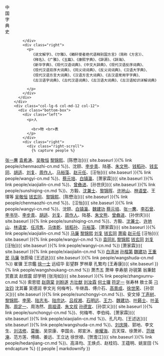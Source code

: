 <div class="bottom">
      <div class="row">
        <div class="col-lg-6 col-md-12 col-12">
          <div class="bottom-box">
            <div class="left">
              <p>中 <br>国 <br>字 <br>典<br>史</p>
              
            </div>
            <div class="right">
              <p>
                《说文解字》、《尔雅》、《輏轩使者绝代语释别国方言》（简称《方言》）、
                《释名》、《广雅》、《玉篇》、《康熙字典》、《辞源》、《辞海》、
                《新华字典》、《现代汉语词典》、《中文大辞典》、《现代汉语反序词典》、
                《现代汉语双序大词典》、《同义词词典》、《反义词词典》、《汉语大字典》、
                《现代汉语方言大词典》、《汉语方言大词典》、《古汉语常用字字典》、
                《古汉语字词典》、《古代汉语词典》、《古汉语大词典》、《古汉语知识详解词典》

              </p>
            </div>
          </div>
        </div>
        <div class="col-lg-6 col-md-12 col-12">
          <div class="bottom-box">
            <div class="left">
              <p>人

                <br>物 <br>表
              </p>
            </div>
            <div class="right">
              <div class="right-scroll">
                {% capture people %}


[张一麐](https://baike.baidu.com/item/张一麐)
[袁希涛](https://baike.baidu.com/item/袁希涛)、[吴敬恒](https://baike.baidu.com/item/吴敬恒)
[黎锦熙](https://baike.baidu.com/item/黎锦熙)、[陈懋治]({{ site.baseurl }}{% link people/chenmaozhi-cn.md %})、沈颐、[李步青](https://baike.baidu.com/item/李步青)、陆基、[朱文熊](https://baike.baidu.com/item/朱文熊)、[钱稻孙](https://baike.baidu.com/item/钱稻孙)、[钱玄同](https://baike.baidu.com/item/钱玄同)、[胡适](https://baike.baidu.com/item/胡适)、[刘复](https://baike.baidu.com/item/刘复)、[周作人](https://baike.baidu.com/item/周作人)、[马裕藻](https://baike.baidu.com/item/马裕藻)、[赵元任](https://baike.baidu.com/item/赵元任)、[汪怡]({{ site.baseurl }}{% link people/wangyi-cn.md %})、[蔡元培](https://baike.baidu.com/item/蔡元培/119206)、[白镇瀛](https://baike.baidu.com/item/白涤洲)、[萧家霖]({{ site.baseurl }}{% link people/xiaojialin-cn.md %})、[曾彝进](https://baike.baidu.com/item/曾彝进)、[孙世庆]({{ site.baseurl }}{% link people/sunshiqing-cn.md %})、方毅、[沈兼士](https://baike.baidu.com/item/沈兼士)、[黎锦晖](https://baike.baidu.com/item/黎锦晖)、[许地山](https://baike.baidu.com/item/许地山)、[林语堂](https://baike.baidu.com/item/林语堂)、王璞等
[吴敬恒](https://baike.baidu.com/item/吴敬恒)
[钱玄同](https://baike.baidu.com/item/钱玄同)、[黎锦熙](https://baike.baidu.com/item/黎锦熙)、[陈懋治]({{ site.baseurl }}{% link people/chenmaozhi-cn.md %})、[汪怡]({{ site.baseurl }}{% link people/wangyi-cn.md %})、沈颐、[白镇瀛](https://baike.baidu.com/item/白涤洲)、[魏建功](https://baike.baidu.com/item/魏建功/1116970)
[蔡元培](https://baike.baidu.com/item/蔡元培/119206)、[张一麐](https://baike.baidu.com/item/张一麐)、[李石曾](https://baike.baidu.com/item/李石曾)、[李书华](https://baike.baidu.com/item/李书华)、[李步青](https://baike.baidu.com/item/李步青)、[胡适](https://baike.baidu.com/item/胡适)、[刘复](https://baike.baidu.com/item/刘复)、[周作人](https://baike.baidu.com/item/周作人)、陆基、[朱文熊](https://baike.baidu.com/item/朱文熊)、[曾彝进](https://baike.baidu.com/item/曾彝进)、[孙世庆]({{ site.baseurl }}{% link people/sunshiqing-cn.md %})、方毅、[沈兼士](https://baike.baidu.com/item/沈兼士)、[许地山](https://baike.baidu.com/item/许地山)、[林语堂](https://baike.baidu.com/item/林语堂)、[任鸿隽](https://baike.baidu.com/item/任鸿隽)、[马体乾](https://baike.baidu.com/item/马体乾)、[钱稻孙](https://baike.baidu.com/item/钱稻孙)、[马裕藻](https://baike.baidu.com/item/马裕藻)、[萧家霖]({{ site.baseurl }}{% link people/xiaojialin-cn.md %})
[马廉](https://baike.baidu.com/item/马廉)
[黎锦熙](https://baike.baidu.com/item/黎锦熙)
[刘复](https://baike.baidu.com/item/刘复)
[钱玄同](https://baike.baidu.com/item/钱玄同)
[萧瑜](https://baike.baidu.com/item/萧瑜)
[赵元任](https://baike.baidu.com/item/赵元任)
[汪怡]({{ site.baseurl }}{% link people/wangyi-cn.md %})
[袁同礼](https://baike.baidu.com/item/袁同礼)
[黎锦熙](https://baike.baidu.com/item/黎锦熙)
[钱玄同](https://baike.baidu.com/item/钱玄同) 
[刘复](https://baike.baidu.com/item/刘复) 
[汪怡]({{ site.baseurl }}{% link people/wangyi-cn.md %})
[萧家霖]({{ site.baseurl }}{% link people/xiaojialin-cn.md %}) 
[白涤洲](https://baike.baidu.com/item/白涤洲)
[孙楷第](https://baike.baidu.com/item/孙楷第) 
[魏建功](https://baike.baidu.com/item/魏建功/1116970)
[王重民](https://baike.baidu.com/item/王重民)
[马廉](https://baike.baidu.com/item/马廉)
张蔚瑜 
[王述达]({{ site.baseurl }}{% link people/wangshuda-cn.md %}) 
崔骥 
王宗鑑 
[徐一士](https://baike.baidu.com/item/徐一士) 
远绍华 
彭望群 
罗林章 
孔繁均 
[王寿康]({{ site.baseurl }}{% link people/wangshoukang-cn.md %}) 
萧杰五 
萧坤 
李寿朋 
孙锐第 
翁秉懿 
赏嘉滨 
赵煜震 
邱学明 
[张洵如]({{ site.baseurl }}{% link people/zhangxunru-cn.md %}) 
索思锟 
[赵荫棠](https://baike.baidu.com/item/赵荫棠) 
[刘盼遂](https://baike.baidu.com/item/刘盼遂)
[方壮猷](https://baike.baidu.com/item/方壮猷) 
[刘汝霖](https://baike.baidu.com/item/刘汝霖) 
[何士骥](https://baike.baidu.com/item/何士骥) 
[符定一](https://baike.baidu.com/item/符定一) 
张寿林
敖士英
[刁汝钧](https://baike.baidu.com/item/刁汝钧)
沈其蕃 
吴德润 
李文光 
何梅岑]、牛继昌、傅介石、[高景成](https://baike.baidu.com/item/高景成)、[徐世荣](https://baike.baidu.com/item/徐世荣/1142033)、[孙崇义]({{ site.baseurl }}{% link people/sunchongyi-cn.md %})、安文倬
[丁声树](https://baike.baidu.com/item/丁声树)、[黎锦熙](https://baike.baidu.com/item/黎锦熙)、[李荣](https://baike.baidu.com/item/李荣/132357)、[陆志韦](https://baike.baidu.com/item/陆志韦)、[陆宗达](https://baike.baidu.com/item/陆宗达)、[吕叔湘](https://baike.baidu.com/item/吕叔湘)、[石明远](https://baike.baidu.com/item/石明远)、[王力](https://baike.baidu.com/item/王力/3888)、[魏建功](https://baike.baidu.com/item/魏建功/1116970)、[叶籁士](https://baike.baidu.com/item/叶籁士)、[叶圣陶](https://baike.baidu.com/item/叶圣陶)、[周定一](https://baike.baidu.com/item/周定一/5825154)、周浩然、[周祖谟](https://baike.baidu.com/item/周祖谟)、[朱文叔](https://baike.baidu.com/item/朱文叔)
[孙德宣](https://baike.baidu.com/item/孙德宣)、[孙崇义]({{ site.baseurl }}{% link people/sunchongyi-cn.md %})、何梅岑、李伯纯、[萧家霖]({{ site.baseurl }}{% link people/xiaojialin-cn.md %})、孔凡均、[王述达]({{ site.baseurl }}{% link people/wangshuda-cn.md %})、[刘庆隆](https://baike.baidu.com/item/刘庆隆)、郭地、李文生、[刘洁修](https://baike.baidu.com/item/刘洁修)、[莫衡](https://baike.baidu.com/item/莫衡/5404038)、吴崇康、李国炎、郑宣沐、[单耀海](https://baike.baidu.com/item/单耀海)、吕天琛、徐萧斧、[范继淹](https://baike.baidu.com/item/范继淹)、范方莲、傅婧、姜远、王立达
徐世禄、[贺澹江]({{ site.baseurl }}{% link people/hedanjiang-cn.md %})、高泽均、王焕贞、赵桂钧、王蕴明、姚宣田
                {% endcapture %}
				        {{ people | markdownify }}
              </div>
            </div>
          </div>
        </div>
      </div>
    </div>